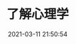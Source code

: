 ---
pageComponent: 
  name: Catalogue
  data: 
    path: 心理学
    imgUrl: /img/idea.png
    description: 好读书，不求甚解
title: 了解心理学
date: 2021-03-11 21:50:54
permalink: /psychology
sidebar: true
article: false
comment: false
editLink: false
---